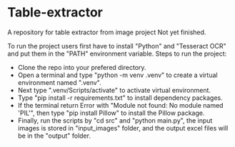 # Table-extractor
A repository for table extractor from image project
Not yet finished.

To run the project users first have to install "Python" and "Tesseract OCR" and put them in the "PATH" environment variable.
Steps to run the project:
- Clone the repo into your prefered directory.
- Open a terminal and type "python -m venv .venv" to create a virtual environment named ".venv".
- Next type ".venv/Scripts/activate" to activate virtual environment.
- Type "pip install -r requirements.txt" to install dependency packages.
- If the terminal return Error with "Module not found: No module named 'PIL'", then type "pip install Pillow" to install the Pillow package.
- Finally, run the scripts by "cd src" and "python main.py", the input images is stored in "input_images" folder, and the output excel files will be in the "output" folder.
